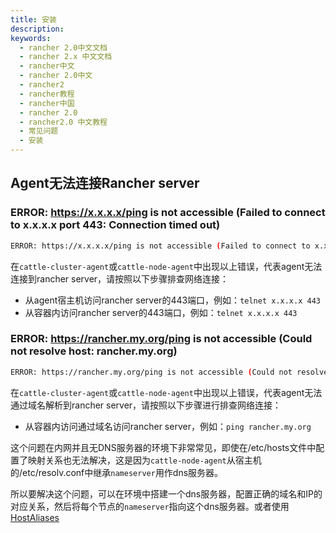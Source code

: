 ```yaml
---
title: 安装
description: 
keywords:
  - rancher 2.0中文文档
  - rancher 2.x 中文文档
  - rancher中文
  - rancher 2.0中文
  - rancher2
  - rancher教程
  - rancher中国
  - rancher 2.0
  - rancher2.0 中文教程
  - 常见问题
  - 安装
---
```


## Agent无法连接Rancher server

### ERROR: https://x.x.x.x/ping is not accessible (Failed to connect to x.x.x.x port 443: Connection timed out)

```bash
ERROR: https://x.x.x.x/ping is not accessible (Failed to connect to x.x.x.x port 443: Connection timed out)
```
在`cattle-cluster-agent`或`cattle-node-agent`中出现以上错误，代表agent无法连接到rancher server，请按照以下步骤排查网络连接：

- 从agent宿主机访问rancher server的443端口，例如：`telnet x.x.x.x 443`
- 从容器内访问rancher server的443端口，例如：`telnet x.x.x.x 443`

### ERROR: https://rancher.my.org/ping is not accessible (Could not resolve host: rancher.my.org)

```bash
ERROR: https://rancher.my.org/ping is not accessible (Could not resolve host: rancher.my.org)
```

在`cattle-cluster-agent`或`cattle-node-agent`中出现以上错误，代表agent无法通过域名解析到rancher server，请按照以下步骤进行排查网络连接：

- 从容器内访问通过域名访问rancher server，例如：`ping rancher.my.org`

这个问题在内网并且无DNS服务器的环境下非常常见，即使在/etc/hosts文件中配置了映射关系也无法解决，这是因为`cattle-node-agent`从宿主机的/etc/resolv.conf中继承`nameserver`用作dns服务器。

所以要解决这个问题，可以在环境中搭建一个dns服务器，配置正确的域名和IP的对应关系，然后将每个节点的`nameserver`指向这个dns服务器。或者使用[HostAliases](https://kubernetes.io/zh/docs/concepts/services-networking/add-entries-to-pod-etc-hosts-with-host-aliases/)
